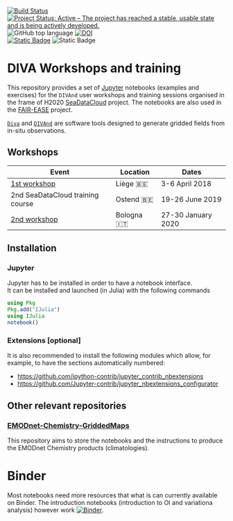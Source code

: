 [![Build Status](https://github.com/gher-uliege/Diva-Workshops/workflows/CI/badge.svg)](https://github.com/gher-uliege/Diva-Workshops/actions) [![Project Status: Active – The project has reached a stable, usable state and is being actively developed.](https://www.repostatus.org/badges/latest/active.svg)](https://www.repostatus.org/#active)
![GitHub top language](https://img.shields.io/github/languages/top/gher-uliege/Diva-Workshops)
[![DOI](https://zenodo.org/badge/108153788.svg)](https://zenodo.org/badge/latestdoi/108153788)          
[![Static Badge](https://img.shields.io/badge/Project-FAIR--EASE-blue)](https://www.fairease.eu/) ![Static Badge](https://img.shields.io/badge/Project-SeaDataCloud-blue)

# DIVA Workshops and training

This repository provides a set of [Jupyter](https://jupyter.org/) notebooks (examples and exercises) for the `DIVAnd` user workshops and training sessions organised in the frame of H2020 [SeaDataCloud](https://www.seadatanet.org/) project. The notebooks are also used in the [FAIR-EASE](https://fairease.eu/) project.    

[`Diva`](https://github.com/gher-uliege/DIVA) and [`DIVAnd`](https://github.com/gher-uliege/divand.jl) are software tools designed to generate gridded fields from in-situ observations.

## Workshops

| Event      | Location      | Dates      |
| ------------- | ------------- | ------------- |
|  [1st workshop](https://gher-uliege.github.io/Diva-Workshops/Previous/Diva-workshop-2018-Liege.html) | Liège 🇧🇪 | 3-6 April 2018 |
|  2nd SeaDataCloud training course | Ostend 🇧🇪 | 19-26 June 2019 | 
| [2nd workshop](https://gher-uliege.github.io/Diva-Workshops/2020/) | Bologna 🇮🇹 | 27-30 January 2020 |

## Installation

### Jupyter

Jupyter has to be installed in order to have a notebook interface.    
It can be installed and launched (in Julia) with the following commands

```julia
using Pkg
Pkg.add("IJulia")
using IJulia
notebook()
```

### Extensions [optional]

It is also recommended to install the following modules which allow, for example, to have the sections automatically numbered:
- https://github.com/ipython-contrib/jupyter_contrib_nbextensions
- https://github.com/Jupyter-contrib/jupyter_nbextensions_configurator

## Other relevant repositories

### [EMODnet-Chemistry-GriddedMaps](https://github.com/gher-uliege/EMODnet-Chemistry-GriddedMaps)

This repository aims to store the notebooks and the instructions to produce the EMODnet Chemistry products (climatologies).

# Binder

Most notebooks need more resources that what is can currently available on Binder. The introduction notebooks (introduction to OI and variationa analysis) however work
[![Binder](https://mybinder.org/badge_logo.svg)](https://mybinder.org/v2/gh/gher-uliege/Diva-Workshops/master?filepath=notebooks%2F1-Intro%2F04-OI-variational-analysis-introduction.ipynb).
